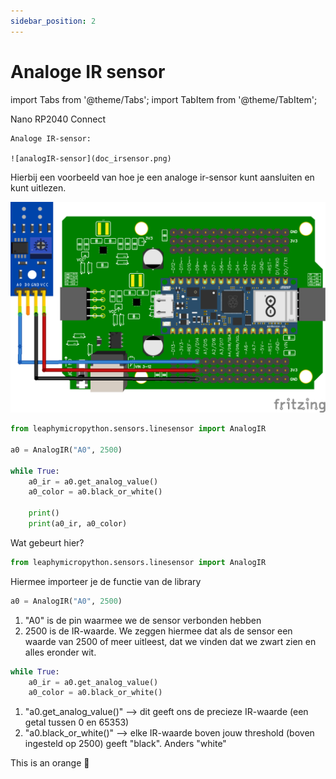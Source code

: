```yaml
---
sidebar_position: 2
---
```


# Analoge IR sensor

import Tabs from '@theme/Tabs';
import TabItem from '@theme/TabItem';

<Tabs>
  <TabItem value="material" label="Materiaal" default>
    Nano RP2040 Connect

    Analoge IR-sensor:

    ![analogIR-sensor](doc_irsensor.png)
  </TabItem>
  <TabItem value="shield_1_analog_ir" label="Shield met 1 Analoge IR" default>

Hierbij een voorbeeld van hoe je een analoge ir-sensor kunt aansluiten en kunt uitlezen.

![1 analog ir met shield](1_analog_ir_with_shield.png)

```python
from leaphymicropython.sensors.linesensor import AnalogIR

a0 = AnalogIR("A0", 2500)

while True:
    a0_ir = a0.get_analog_value()
    a0_color = a0.black_or_white()
    
    print()
    print(a0_ir, a0_color)
```
Wat gebeurt hier?

```python
from leaphymicropython.sensors.linesensor import AnalogIR
```
Hiermee importeer je de functie van de library

```python
a0 = AnalogIR("A0", 2500)
```
1. "A0" is de pin waarmee we de sensor verbonden hebben
2. 2500 is de IR-waarde. We zeggen hiermee dat als de sensor een waarde van 2500 of meer uitleest, dat we vinden dat we zwart zien en alles eronder wit.

```python
while True:
    a0_ir = a0.get_analog_value()
    a0_color = a0.black_or_white()
```
1. "a0.get_analog_value()" --> dit geeft ons de precieze IR-waarde (een getal tussen 0 en 65353)
2. "a0.black_or_white()" --> elke IR-waarde boven jouw threshold (boven ingesteld op 2500) geeft "black". Anders "white"





  </TabItem>
  <TabItem value="shield_2_analog_ir" label="Shield met 2 Analoge IR">
    This is an orange 🍊
  </TabItem>

</Tabs>